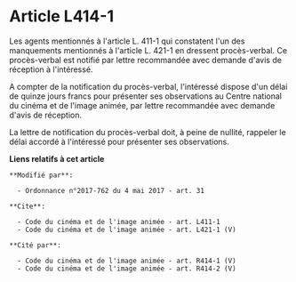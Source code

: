 # Article L414-1

Les agents mentionnés à l'article L. 411-1 qui constatent l'un des manquements mentionnés à l'article L. 421-1 en dressent
procès-verbal. Ce procès-verbal est notifié par lettre recommandée avec demande d'avis de réception à l'intéressé.

A compter de la notification du procès-verbal, l'intéressé dispose d'un délai de quinze jours francs pour présenter ses
observations au Centre national du cinéma et de l'image animée, par lettre recommandée avec demande d'avis de réception.

La lettre de notification du procès-verbal doit, à peine de nullité, rappeler le délai accordé à l'intéressé pour présenter
ses observations.

**Liens relatifs à cet article**

	**Modifié par**:

	  - Ordonnance n°2017-762 du 4 mai 2017 - art. 31

	**Cite**:

	  - Code du cinéma et de l'image animée - art. L411-1
	  - Code du cinéma et de l'image animée - art. L421-1 (V)

	**Cité par**:

	  - Code du cinéma et de l'image animée - art. R414-1 (V)
	  - Code du cinéma et de l'image animée - art. R414-2 (V)

